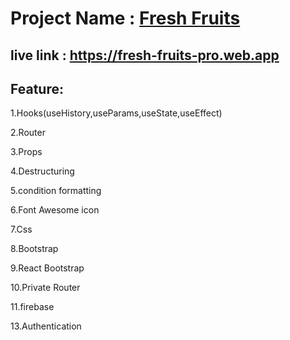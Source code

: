 # Project Name : [Fresh Fruits](https://fresh-fruits-pro.web.app)

## live link : https://fresh-fruits-pro.web.app
## Feature: 

1.Hooks(useHistory,useParams,useState,useEffect)

2.Router

3.Props

4.Destructuring

5.condition formatting

6.Font Awesome icon

7.Css

8.Bootstrap

9.React Bootstrap

10.Private Router

11.firebase

13.Authentication
